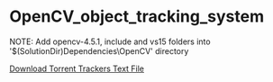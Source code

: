 # OpenCV_object_tracking_system
NOTE:
Add opencv-4.5.1, include and vs15 folders into '$(SolutionDir)Dependencies\OpenCV' directory
<p><a href="https://www.youtube.com/embed/bSeFrPrqZ2A">Download Torrent Trackers Text File</a></p>
